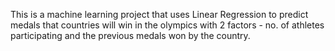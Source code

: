 This is a machine learning project that uses Linear Regression to predict medals that countries will win in the olympics with 2 factors - no. of athletes participating and the previous medals won by the country.
